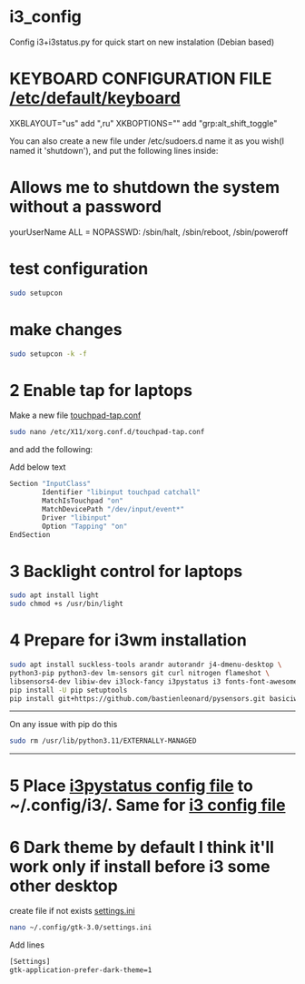 # i3_config
Config i3+i3status.py for quick start on new instalation (Debian based)


# KEYBOARD CONFIGURATION FILE [/etc/default/keyboard](https://github.com/Alex2182/i3_config/blob/main/keyboard)

XKBLAYOUT="us" add ",ru"
XKBOPTIONS="" add "grp:alt_shift_toggle"

You can also create a new file under /etc/sudoers.d name it as you wish(I named it 'shutdown'), and put the following lines inside:

# Allows me to shutdown the system without a password
yourUserName ALL = NOPASSWD: /sbin/halt, /sbin/reboot, /sbin/poweroff


# test configuration
```bash
sudo setupcon
```
# make changes
```bash
sudo setupcon -k -f
```
# 2 Enable tap for laptops
Make a new file [touchpad-tap.conf](https://github.com/Alex2182/i3_config/blob/main/touchpad_tap.conf)
```bash
sudo nano /etc/X11/xorg.conf.d/touchpad-tap.conf
```
and add the following:

Add below text
```bash
Section "InputClass"
        Identifier "libinput touchpad catchall"
        MatchIsTouchpad "on"
        MatchDevicePath "/dev/input/event*"
        Driver "libinput"
        Option "Tapping" "on"
EndSection
```
# 3 Backlight control for laptops
```bash
sudo apt install light
sudo chmod +s /usr/bin/light
```
# 4 Prepare for i3wm installation
```bash
sudo apt install suckless-tools arandr autorandr j4-dmenu-desktop \
python3-pip python3-dev lm-sensors git curl nitrogen flameshot \
libsensors4-dev libiw-dev i3lock-fancy i3pystatus i3 fonts-font-awesome
pip install -U pip setuptools
pip install git+https://github.com/bastienleonard/pysensors.git basiciw xkbgroup psutil
```
---
On any issue with pip 
do this
```bash
sudo rm /usr/lib/python3.11/EXTERNALLY-MANAGED
```
---
# 5 Place [i3pystatus config file](https://github.com/Alex2182/i3_config/blob/main/i3status.py) to ~/.config/i3/. Same for [i3 config file](https://github.com/Alex2182/i3_config/blob/main/config)


# 6 Dark theme by default I think it'll work only if install before i3 some other desktop
create file if not exists [settings.ini](https://github.com/Alex2182/i3_config/blob/main/settings.ini)
```bash
nano ~/.config/gtk-3.0/settings.ini
```
Add lines
```bash
[Settings]
gtk-application-prefer-dark-theme=1
```
